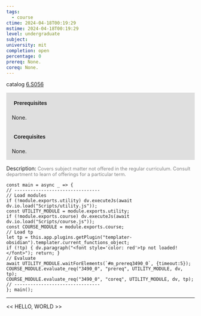 ```yaml
---
tags:
  - course
ctime: 2024-04-18T00:19:29
mstime: 2024-04-18T00:19:29
level: undergraduate
subject: 
university: mit
completion: open
percentage: 0
prereq: None.
coreq: None.
---
```


catalog [6.S056](http://student.mit.edu/catalog/m6e.html#6.S056)

<span style="display: block; padding: 15px; background-color: rgb(100, 100, 100, 0.2);"><font id="m_prereq3490_0" style="display: block; font-family: Arial, sans-serif; font-weight: bold; padding: 5px">Prerequisites</font><br><span id="prereq3490_0">None.</span></span>
<span style="display: block; padding: 15px; background-color: rgb(100, 100, 100, 0.2);"><font id="m_coreq3490_0" style="display: block; font-family: Arial, sans-serif; font-weight: bold; padding: 5px">Corequisites</font><br><span id="coreq3490_0">None.</span></span>

<font style="">Description:</font>
<font style="color: grey; font-size: 0.8rem;">Covers subject matter not offered in the regular curriculum. Consult department to learn of offerings for a particular term.</font>

```dataviewjs
const main = async _ => {
// --------------------------------
// Load modules
if (!module.exports.utility) dv.executeJs(await dv.io.load("Scripts/utility.js"));
const UTILITY_MODULE = module.exports.utility;
if (!module.exports.course) dv.executeJs(await dv.io.load("Scripts/course.js"));
const COURSE_MODULE = module.exports.course;
// Load tp
let tp = this.app.plugins.getPlugin("templater-obsidian").templater.current_functions_object;
if (!tp) { dv.paragraph("<font style='color: red'>tp not loaded!</font>"); return; }
// Evaluate
await UTILITY_MODULE.waitForElements(`#m_prereq3490_0`, {timeout:5});
COURSE_MODULE.evaluate_req("3490_0", "prereq", UTILITY_MODULE, dv, tp);
COURSE_MODULE.evaluate_req("3490_0", "coreq", UTILITY_MODULE, dv, tp);
// --------------------------------
}; main();
```

---

<< HELLO, WORLD >>
